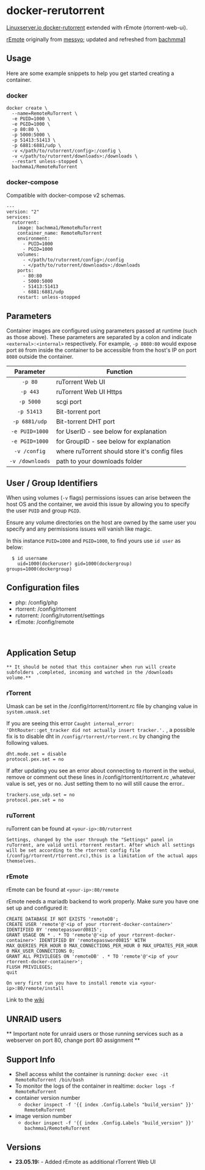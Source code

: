 # docker-rerutorrent
[Linuxserver.io docker-rutorrent][linuxsrvrutorrent] extended with rEmote (rtorrent-web-ui).

[rEmote][remoteurl] originally from [messyo][messyourl]; updated and refreshed from [bachmma1][bachmma1url]

[messyourl]: https://github.com/messyo
[bachmma1url]: https://github.com/bachmma1
[remotewikiurl]: https://github.com/bachmma1/rEmote/wiki
[linuxsrvrutorrent]: https://github.com/linuxserver/docker-rutorrent
[remoteurl]: https://github.com/bachmma1/rEmote

## Usage

Here are some example snippets to help you get started creating a container.

### docker

```
docker create \
  --name=RemoteRuTorrent \
  -e PUID=1000 \
  -e PGID=1000 \
  -p 80:80 \
  -p 5000:5000 \
  -p 51413:51413 \
  -p 6881:6881/udp \
  -v </path/to/rutorrent/config>:/config \
  -v </path/to/rutorrent/downloads>:/downloads \
  --restart unless-stopped \
  bachmma1/RemoteRuTorrent
```


### docker-compose

Compatible with docker-compose v2 schemas.

```
---
version: "2"
services:
  rutorrent:
    image: bachmma1/RemoteRuTorrent
    container_name: RemoteRuTorrent
    environment:
      - PUID=1000
      - PGID=1000
    volumes:
      - </path/to/rutorrent/config>:/config
      - </path/to/rutorrent/downloads>:/downloads
    ports:
      - 80:80
      - 5000:5000
      - 51413:51413
      - 6881:6881/udp
    restart: unless-stopped
```

## Parameters

Container images are configured using parameters passed at runtime (such as those above). These parameters are separated by a colon and indicate `<external>:<internal>` respectively. For example, `-p 8080:80` would expose port `80` from inside the container to be accessible from the host's IP on port `8080` outside the container.

| Parameter | Function |
| :----: | --- |
| `-p 80` | ruTorrent Web UI |
| `-p 443` | ruTorrent Web UI Https
| `-p 5000` | scgi port |
| `-p 51413` | Bit-torrent port |
| `-p 6881/udp` | Bit-torrent DHT port |
| `-e PUID=1000` | for UserID - see below for explanation |
| `-e PGID=1000` | for GroupID - see below for explanation |
| `-v /config` | where ruTorrent should store it's config files |
| `-v /downloads` | path to your downloads folder |

## User / Group Identifiers

When using volumes (`-v` flags) permissions issues can arise between the host OS and the container, we avoid this issue by allowing you to specify the user `PUID` and group `PGID`.

Ensure any volume directories on the host are owned by the same user you specify and any permissions issues will vanish like magic.

In this instance `PUID=1000` and `PGID=1000`, to find yours use `id user` as below:

```
  $ id username
    uid=1000(dockeruser) gid=1000(dockergroup) groups=1000(dockergroup)
```

## Configuration files
* php:			/config/php
* rtorrent:		/config/rtorrent
* rutorrent:	/config/rutorrent/settings
* rEmote:		/config/remote



&nbsp;
## Application Setup

`** It should be noted that this container when run will create subfolders ,completed, incoming and watched in the /downloads volume.**`

### rTorrent

Umask can be set in the /config/rtorrent/rtorrent.rc file by changing value in `system.umask.set`

If you are seeing this error `Caught internal_error: 'DhtRouter::get_tracker did not actually insert tracker.'.` , a possible fix is to disable dht in `/config/rtorrent/rtorrent.rc` by changing the following values.

```shell
dht.mode.set = disable
protocol.pex.set = no
```

If after updating you see an error about connecting to rtorrent in the webui,
remove or comment out these lines in /config/rtorrent/rtorrent.rc ,whatever value is set, yes or no.
Just setting them to no will still cause the error..

```
trackers.use_udp.set = no
protocol.pex.set = no
```

### ruTorrent

ruTorrent can be found at `<your-ip>:80/rutorrent`

`Settings, changed by the user through the "Settings" panel in ruTorrent, are valid until rtorrent restart. After which all settings will be set according to the rtorrent config file (/config/rtorrent/rtorrent.rc),this is a limitation of the actual apps themselves.`

### rEmote

rEmote can be found at `<your-ip>:80/remote`

rEmote needs a mariadb backend to work properly. Make sure you have one set up and configured it:

```mariadb
CREATE DATABASE IF NOT EXISTS 'remoteDB';
CREATE USER 'remote'@'<ip of your rtorrent-docker-container>' IDENTIFIED BY 'remotepassword0815';
GRANT USAGE ON * . * TO 'remote'@'<ip of your rtorrent-docker-container>' IDENTIFIED BY 'remotepassword0815' WITH MAX_QUERIES_PER_HOUR 0 MAX_CONNECTIONS_PER_HOUR 0 MAX_UPDATES_PER_HOUR 0 MAX_USER_CONNECTIONS 0;
GRANT ALL PRIVILEGES ON 'remoteDB' . * TO 'remote'@'<ip of your rtorrent-docker-container>';
FLUSH PRIVILEGES;
quit
```

`On very first run you have to install remote via <your-ip>:80/remote/install`

Link to the [wiki][remotewikiurl]

## UNRAID users

** Important note for unraid users or those running services such as a webserver on port 80, change port 80 assignment **

## Support Info

* Shell access whilst the container is running: `docker exec -it RemoteRuTorrent /bin/bash`
* To monitor the logs of the container in realtime: `docker logs -f RemoteRuTorrent`
* container version number 
  * `docker inspect -f '{{ index .Config.Labels "build_version" }}' RemoteRuTorrent`
* image version number
  * `docker inspect -f '{{ index .Config.Labels "build_version" }}' bachmma1/RemoteRuTorrent`


## Versions
* **23.05.19:** - Added rEmote as additional rTorrent Web UI

